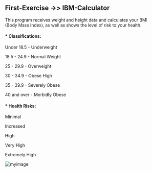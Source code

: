 

## First-Exercise ->> IBM-Calculator

This program receives weight and height data and calculates your BMI (Body Mass Index), as well as shows the level of risk to your health.

#### * Classifications:	    

Under 18.5 - Underweight

18.5 - 24.9 - Normal Weight

25 - 29.9 - Overweight
	
30 - 34.9	- Obese	High

35 - 39.9	- Severely Obese	

40 and over	- Morbidly Obese	

#### * Health Risks:

Minimal

Increased

High

Very High

Extremely High

![myimage](https://www.healthywomen.org/media-library/body-mass-index.jpg?id=23450707&width=980)
